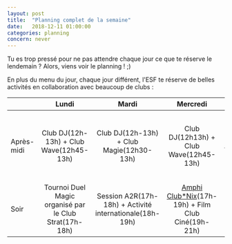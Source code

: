 ```yaml
---
layout: post
title:  "Planning complet de la semaine"
date:   2018-12-11 01:00:00
categories: planning
concern: never
---
```

Tu es trop pressé pour ne pas attendre chaque jour ce que te réserve le lendemain ?
Alors, viens voir le planning ! ;)

En plus du menu du jour, chaque jour différent, l'ESF te réserve de belles
activités en collaboration avec beaucoup de clubs :

|        | Lundi | Mardi |  Mercredi | Jeudi |
| ------------- |:-------------:| :-----:| :-----:| :-----:|
| Après-midi   | Club DJ(12h-13h) + Club Wave(12h45-13h) | Club DJ(12h-13h) + Club Magie(12h30-13h) | Club DJ(12h13h) + Club Wave(12h45-13h) | Club DJ(12h-13h) + Club Musique(14h-14h15) + Tombola(14h15-15h20) + Chorale(15h15-15h30) |
| Soir     | Tournoi Duel Magic organisé par le Club Strat(17h-18h) | Session A2R(17h-18h) + Activité internationale(18h-19h) |  <a href="https://www.facebook.com/events/306889536592070/">Amphi Club*Nix</a>(17h-19h) + Film Club Ciné(19h-21h) | Raclette à 19h|
